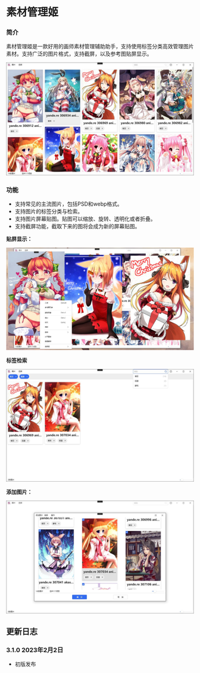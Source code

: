 #  素材管理姬

### 简介

素材管理姬是一款好用的画师素材管理辅助助手，支持使用标签分类高效管理图片素材。支持广泛的图片格式，支持截屏，以及参考图贴屏显示。

![主界面](主界面.jpg)



###  功能

- 支持常见的主流图片，包括PSD和webp格式。
- 支持图片的标签分类与检索。
- 支持图片屏幕贴图。贴图可以缩放、旋转、透明化或者折叠。
- 支持截屏功能，截取下来的图将会成为新的屏幕贴图。

**贴屏显示：**

![贴屏显示](贴屏显示.jpg)

**标签检索**

![标签检索](标签检索.jpg)

**添加图片：**

![添加图片](添加图片.jpg)



##  更新日志

### 3.1.0 2023年2月2日

- 初版发布

